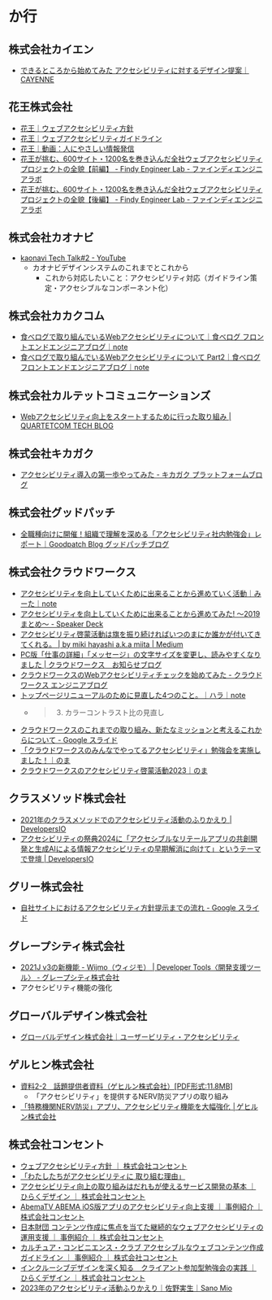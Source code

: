 # か行

## 株式会社カイエン
- [できるところから始めてみた アクセシビリティに対するデザイン提案｜CAYENNE](https://note.com/cayenne_coltd/n/ndb6d274492d4)

## 花王株式会社
- [花王｜ウェブアクセシビリティ方針](https://www.kao.com/jp/web-accessibility/policy/)
- [花王｜ウェブアクセシビリティガイドライン](https://www.kao.com/jp/web-accessibility/guidelines/)
- [花王｜動画：人にやさしい情報発信](https://www.kao.com/jp/web-accessibility/accessibility-movies/)
- [花王が挑む、600サイト・1200名を巻き込んだ全社ウェブアクセシビリティプロジェクトの全貌【前編】 - Findy Engineer Lab - ファインディエンジニアラボ](https://findy-code.io/engineer-lab/kao-a11y-1)
- [花王が挑む、600サイト・1200名を巻き込んだ全社ウェブアクセシビリティプロジェクトの全貌【後編】 - Findy Engineer Lab - ファインディエンジニアラボ](https://findy-code.io/engineer-lab/kao-a11y-2)

## 株式会社カオナビ
- [kaonavi Tech Talk#2 - YouTube](https://www.youtube.com/watch?v=3Cs-PVZXsyU&t=2481s)
  - カオナビデザインシステムのこれまでとこれから
    - これから対応したいこと：アクセシビリティ対応（ガイドライン策定・アクセシブルなコンポーネント化）

## 株式会社カカクコム
- [食べログで取り組んでいるWebアクセシビリティについて｜食べログ フロントエンドエンジニアブログ｜note](https://note.com/tabelog_frontend/n/n588fa566a464)
- [食べログで取り組んでいるWebアクセシビリティについて Part2｜食べログ フロントエンドエンジニアブログ｜note](https://note.com/tabelog_frontend/n/nd8a21f4e9380)

## 株式会社カルテットコミュニケーションズ
- [Webアクセシビリティ向上をスタートするために行った取り組み | QUARTETCOM TECH BLOG](https://tech.quartetcom.co.jp/2021/10/13/web-accessibility/)

## 株式会社キカガク
- [アクセシビリティ導入の第一歩やってみた - キカガク プラットフォームブログ](https://tech.kikagaku.co.jp/entry/2024/04/03/115655)

## 株式会社グッドパッチ
- [全職種向けに開催！組織で理解を深める「アクセシビリティ社内勉強会」レポート｜Goodpatch Blog グッドパッチブログ](https://goodpatch.com/blog/2024-05-accessibility-study)

## 株式会社クラウドワークス
- [アクセシビリティを向上していくために出来ることから進めていく活動｜みーた｜note](https://note.com/earlgray_mk/n/n159046bd58e7)
- [アクセシビリティを向上していくために出来ることから進めてみた! 〜2019まとめ〜 - Speaker Deck](https://speakerdeck.com/mikimhk/akusesihiriteiwoxiang-shang-siteikutamenichu-lai-rukotokarajin-metemita-2019matome)
- [アクセシビリティ啓蒙活動は旗を振り続ければいつのまにか誰かが付いてきてくれる。 | by miki hayashi a.k.a miita | Medium](https://medium.com/@earlgraymk/%E3%82%A2%E3%82%AF%E3%82%BB%E3%82%B7%E3%83%93%E3%83%AA%E3%83%86%E3%82%A3%E5%95%93%E8%92%99%E6%B4%BB%E5%8B%95%E3%81%AF%E6%97%97%E3%82%92%E6%8C%AF%E3%82%8A%E7%B6%9A%E3%81%91%E3%82%8C%E3%81%B0%E3%81%84%E3%81%A4%E3%81%AE%E3%81%BE%E3%81%AB%E3%81%8B%E8%AA%B0%E3%81%8B%E3%81%8C%E4%BB%98%E3%81%84%E3%81%A6%E3%81%8D%E3%81%A6%E3%81%8F%E3%82%8C%E3%82%8B-ed4c5ed5db06)
- [PC版「仕事の詳細」「メッセージ」の文字サイズを変更し、読みやすくなりました | クラウドワークス　お知らせブログ](https://blog.crowdworks.jp/?p=3663)
- [クラウドワークスのWebアクセシビリティチェックを始めてみた - クラウドワークス エンジニアブログ](https://engineer.crowdworks.jp/entry/product_accessibility_check)
- [トップページリニューアルのために見直した4つのこと。｜ハラ｜note](https://note.com/haraharam/n/n59c14f76a76c#89d28935-a965-40d3-a0b6-e54908979cbd)
  - > 3. カラーコントラスト比の見直し
- [クラウドワークスのこれまでの取り組み、新たなミッションと考えるこれからについて - Google スライド](https://docs.google.com/presentation/d/e/2PACX-1vQct0iDIdaywmCjhbf49BKd5DMXLEtFlZbFs6cLfUmAfp1HVzO2jVIrym5bEmlpaIrnPxbj-pVggmeW/pub?slide=id.p1)
- [「クラウドワークスのみんなでやってるアクセシビリティ」勉強会を実施しました！｜のま](https://note.com/haribom/n/n84ee876ec4de)
- [クラウドワークスのアクセシビリティ啓蒙活動2023｜のま](https://note.com/haribom/n/n70ddd78d98e1?sub_rt=share_pb)

## クラスメソッド株式会社
- [2021年のクラスメソッドでのアクセシビリティ活動のふりかえり | DevelopersIO](https://dev.classmethod.jp/articles/accessibility-activities-in-classmethod-2021/)
- [アクセシビリティの祭典2024に「アクセシブルなリテールアプリの共創開発と生成AIによる情報アクセシビリティの早期解消に向けて」というテーマで登壇 | DevelopersIO](https://dev.classmethod.jp/articles/co-creating-accessible-retail-apps-and-early-resolution-of-information-accessibility-issues-with-generative-ai/)

## グリー株式会社
- [自社サイトにおけるアクセシビリティ方針提示までの流れ - Google スライド](https://docs.google.com/presentation/d/1x6zEjLz8eG2KPO8BUz-pu3yost0y6i6N2Oxa0v6p7cE/edit#slide=id.gb8897a965_0_35)

## グレープシティ株式会社
- [2021J v3の新機能 - Wijmo（ウィジモ） | Developer Tools〈開発支援ツール〉 - グレープシティ株式会社](https://www.grapecity.co.jp/developer/wijmo/release/2021-3)
-   アクセシビリティ機能の強化

## グローバルデザイン株式会社
- [グローバルデザイン株式会社｜ユーザービリティ・アクセシビリティ](https://www.glode.co.jp/usability/index.html)

## ゲルヒン株式会社
- [資料2-2　話題提供者資料（ゲヒルン株式会社）[PDF形式:11.8MB]](https://www.jma.go.jp/jma/kishou/shingikai/kentoukai/bousaikishoujouhou/part3/R040526_shiryou2-2.pdf)
  - 「アクセシビリティ」を提供するNERV防災アプリの取り組み
- [「特務機関NERV防災」アプリ、アクセシビリティ機能を大幅強化 │ゲヒルン株式会社](https://www.gehirn.co.jp/news/2022-09-01/press-nervapp/)

## 株式会社コンセント
- [ウェブアクセシビリティ方針 ｜ 株式会社コンセント](https://www.concentinc.jp/web_accessibility/)
- [「わたしたちがアクセシビリティに 取り組む理由」](https://www.slideshare.net/CNT-A11Y/ss-97829663)
- [アクセシビリティ向上の取り組みはだれもが使えるサービス開発の基本 ｜ ひらくデザイン ｜ 株式会社コンセント](https://www.concentinc.jp/design_research/2020/12/accessibility-freee/)
- [AbemaTV ABEMA iOS版アプリのアクセシビリティ向上支援 ｜ 事例紹介 ｜ 株式会社コンセント](https://www.concentinc.jp/works/abematv_202101/)
- [日本財団 コンテンツ作成に焦点を当てた継続的なウェブアクセシビリティの運用支援 ｜ 事例紹介 ｜ 株式会社コンセント](https://www.concentinc.jp/works/nippon-foundation_accessibility_202109/)
- [カルチュア・コンビニエンス・クラブ アクセシブルなウェブコンテンツ作成ガイドライン ｜ 事例紹介 ｜ 株式会社コンセント](https://www.concentinc.jp/works/ccc_-accessibility_202203/)
- [インクルーシブデザインを深く知る　クライアント参加型勉強会の実践 ｜ ひらくデザイン ｜ 株式会社コンセント](https://www.concentinc.jp/design_research/2023/07/inclusivedesign-workshop/)
- [2023年のアクセシビリティ活動ふりかえり｜佐野実生｜Sano Mio](https://note.com/sanomio/n/na1436f8e7f8b)
